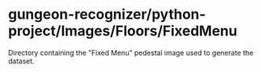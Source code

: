 # gungeon-recognizer/python-project/Images/Floors/FixedMenu

Directory containing the "Fixed Menu" pedestal image used to generate the dataset.